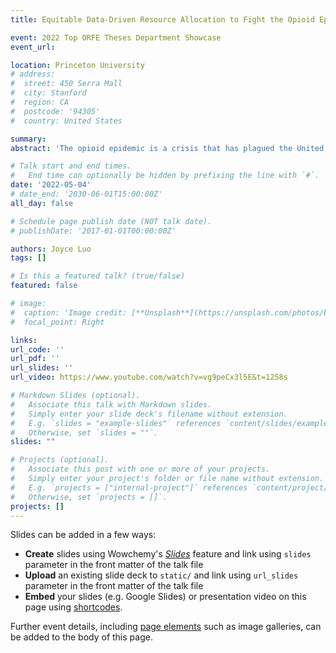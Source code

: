 ```yaml
---
title: Equitable Data-Driven Resource Allocation to Fight the Opioid Epidemic: A Mixed-Integer Optimization Approach

event: 2022 Top ORFE Theses Department Showcase
event_url: 

location: Princeton University
# address:
#  street: 450 Serra Mall
#  city: Stanford
#  region: CA
#  postcode: '94305'
#  country: United States

summary: 
abstract: 'The opioid epidemic is a crisis that has plagued the United States (US) for decades. One of the central issues of the epidemic is inequitable access to treatment for opioid use disorder (OUD), which puts certain populations at a higher risk of opioid overdose. This issue has not yet been systematically addressed using computational methods. In this work, we use real-world data and optimization to formulate the problem of finding the optimal locations of opioid treatment facilities and the optimal treatment budget distribution in each US state. To capture the dynamics of the changing opioid epidemic, we develop a state-level differential equation-based epidemiological model. We fit this model to current opioid epidemic data using neural ordinary differential equations, a useful framework that allows us to embed differential equations into a neural network layer. We then integrate this epidemiological model for each state into a corresponding mixed-integer optimization problem (MIP) for treatment facility location and resource allocation. We seek to minimize opioid overdose deaths and the number of people with OUD. Our MIPs also target socioeconomic equitability by considering social vulnerability (from the CDC’s Social Vulnerability Index) and opioid prescribing rates in each county. Our MIPs' proposed solutions on average decrease the number of people with OUD by 5.76%, increase the number of people in treatment by 21.60%, and decrease the number of opioid-related deaths by 0.52% after 2 years. This work lays the mathematical and computational foundations to assist governments, policymakers, and health professionals in combating the opioid epidemic.'

# Talk start and end times.
#   End time can optionally be hidden by prefixing the line with `#`.
date: '2022-05-04'
# date_end: '2030-06-01T15:00:00Z'
all_day: false

# Schedule page publish date (NOT talk date).
# publishDate: '2017-01-01T00:00:00Z'

authors: Joyce Luo
tags: []

# Is this a featured talk? (true/false)
featured: false

# image:
#  caption: 'Image credit: [**Unsplash**](https://unsplash.com/photos/bzdhc5b3Bxs)'
#  focal_point: Right

links:
url_code: ''
url_pdf: ''
url_slides: ''
url_video: https://www.youtube.com/watch?v=vg9peCx3l5E&t=1258s

# Markdown Slides (optional).
#   Associate this talk with Markdown slides.
#   Simply enter your slide deck's filename without extension.
#   E.g. `slides = "example-slides"` references `content/slides/example-slides.md`.
#   Otherwise, set `slides = ""`.
slides: ""

# Projects (optional).
#   Associate this post with one or more of your projects.
#   Simply enter your project's folder or file name without extension.
#   E.g. `projects = ["internal-project"]` references `content/project/deep-learning/index.md`.
#   Otherwise, set `projects = []`.
projects: []
---
```



Slides can be added in a few ways:

- **Create** slides using Wowchemy's [_Slides_](https://wowchemy.com/docs/managing-content/#create-slides) feature and link using `slides` parameter in the front matter of the talk file
- **Upload** an existing slide deck to `static/` and link using `url_slides` parameter in the front matter of the talk file
- **Embed** your slides (e.g. Google Slides) or presentation video on this page using [shortcodes](https://wowchemy.com/docs/writing-markdown-latex/).

Further event details, including [page elements](https://wowchemy.com/docs/writing-markdown-latex/) such as image galleries, can be added to the body of this page.
